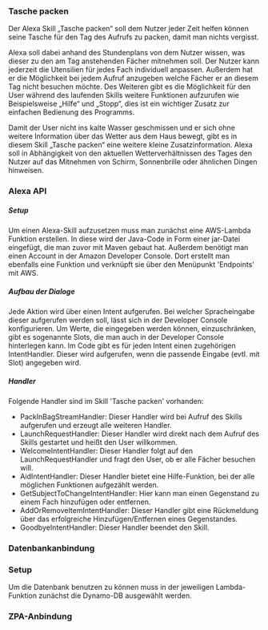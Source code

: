 ### Tasche packen

Der Alexa Skill „Tasche packen“ soll dem Nutzer jeder Zeit helfen können seine Tasche für den Tag des Aufrufs zu packen, damit man nichts vergisst.

Alexa soll dabei anhand des Stundenplans von dem Nutzer wissen, was dieser zu den am Tag anstehenden Fächer mitnehmen soll. Der Nutzer kann jederzeit die Utensilien für jedes Fach individuell anpassen. Außerdem hat er die Möglichkeit bei jedem Aufruf anzugeben welche Fächer er an diesem Tag nicht besuchen möchte. Des Weiteren gibt es die Möglichkeit für den User während des laufenden Skills weitere Funktionen aufzurufen wie Beispielsweise „Hilfe“ und „Stopp“, dies ist ein wichtiger Zusatz zur einfachen Bedienung des Programms.
 
Damit der User nicht ins kalte Wasser geschmissen und er sich ohne weitere Information über das Wetter aus dem Haus bewegt, gibt es in diesem Skill „Tasche packen“ eine weitere kleine Zusatzinformation. Alexa soll in Abhängigkeit von den aktuellen Wetterverhältnissen des Tages den Nutzer auf das Mitnehmen von Schirm, Sonnenbrille oder ähnlichen Dingen hinweisen.


### Alexa API 
##### Setup
Um einen Alexa-Skill aufzusetzen muss man zunächst eine AWS-Lambda Funktion erstellen. In diese wird der Java-Code in Form einer jar-Datei eingefügt, die man zuvor mit Maven gebaut hat.
Außerdem benötigt man einen Account in der Amazon Developer Console. Dort erstellt man ebenfalls eine Funktion und verknüpft sie über den Menüpunkt 'Endpoints' mit AWS.
##### Aufbau der Dialoge
Jede Aktion wird über einen Intent aufgerufen. Bei welcher Spracheingabe dieser aufgerufen werden soll, lässt sich in der Developer Console konfigurieren. Um Werte, die eingegeben werden können, einzuschränken, gibt es sogenannte Slots, die man auch in der Developer Console hinterlegen kann. Im Code gibt es für jeden Intent einen zugehörigen IntentHandler. Dieser wird aufgerufen, wenn die passende Eingabe (evtl. mit Slot) angegeben wird. 
##### Handler
Folgende Handler sind im Skill 'Tasche packen' vorhanden:
- PackInBagStreamHandler: Dieser Handler wird bei Aufruf des Skills aufgerufen und erzeugt alle weiteren Handler.
- LaunchRequestHandler: Dieser Handler wird direkt nach dem Aufruf des Skills gestartet und heißt den User willkommen.
- WelcomeIntentHandler: Dieser Handler folgt auf den LaunchRequestHandler und fragt den User, ob er alle Fächer besuchen will.
- AidIntentHandler: Dieser Handler bietet eine Hilfe-Funktion, bei der alle möglichen Funktionen aufgezählt werden. 
- GetSubjectToChangeIntentHandler: Hier kann man einen Gegenstand zu einem Fach hinzufügen oder entfernen.
- AddOrRemoveItemIntentHandler: Dieser Handler gibt eine Rückmeldung über das erfolgreiche Hinzufügen/Entfernen eines Gegenstandes.
- GoodbyeIntentHandler: Dieser Handler beendet den Skill. 

### Datenbankanbindung
### Setup
Um die Datenbank benutzen zu können muss in der jeweiligen Lambda-Funktion zunächst die Dynamo-DB ausgewählt werden.

### ZPA-Anbindung

